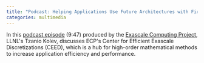 ```yaml
---
title: "Podcast: Helping Applications Use Future Architectures with First-Rate Discretization Libraries"
categories: multimedia
---
```


In this [podcast episode](https://soundcloud.com/exascale-computing-project/episode-61-helping-applications-use-future-architectures-with-first-rate-discretization-libraries) (9:47) produced by the [Exascale Computing Project](https://exascaleproject.org/), LLNL's Tzanio Kolev, discusses ECP's Center for Efficient Exascale Discretizations (CEED), which is a hub for high-order mathematical methods to increase application efficiency and performance.

